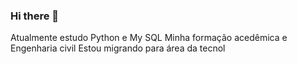 ### Hi there 👋
Atualmente estudo Python e My SQL
Minha formação acedêmica e Engenharia civil 
Estou migrando para área da tecnol
<!--
**aridonatojr/aridonatojr** is a ✨ _special_ ✨ repository because its `README.md` (this file) appears on your GitHub profile.
act: ...
-->
